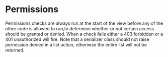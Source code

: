 # Permissions

Permissions checks are always run at the start of the view before any of the other code is allowed to run,to determine whether or not certain access should be granted or denied. When a check fails either a 403 forbidden or a 401 unauthorized will fire. Note that a serializer class should not raise permission denied in a list action, otheriwse the entire list will not be returned.
